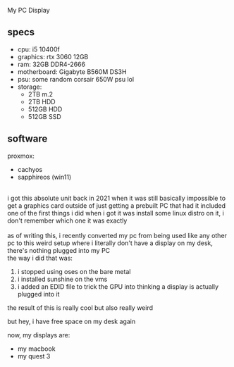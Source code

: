 My PC
Display
## specs
- cpu: i5 10400f
- graphics: rtx 3060 12GB
- ram: 32GB DDR4-2666
- motherboard: Gigabyte B560M DS3H
- psu: some random corsair 650W psu lol
- storage: 
    - 2TB m.2 
    - 2TB HDD
    - 512GB HDD
    - 512GB SSD
## software
proxmox:
- cachyos
- sapphireos (win11)

<br>
i got this absolute unit back in 2021 when it was still basically impossible to get a graphics card outside of just getting a prebuilt PC that had it included
<br>
one of the first things i did when i got it was install some linux distro on it, i don't remember which one it was exactly
<br>
<br>
as of writing this, i recently converted my pc from being used like any other pc to this weird setup where i literally don't have a display on my desk, there's nothing plugged into my PC
<br>
the way i did that was:

1. i stopped using oses on the bare metal
2. i installed sunshine on the vms
3. i added an EDID file to trick the GPU into thinking a display is actually plugged into it

the result of this is really cool but also really weird

but hey, i have free space on my desk again

now, my displays are:

- my macbook
- my quest 3